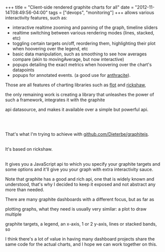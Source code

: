 +++
title = "Client-side rendered graphite charts for all"
date = "2012-11-14T08:49:56-04:00"
tags = ["devops", "monitoring"]
+++
allows various interactivity features, such as:

<!--more-->

<ul>

<li>interactive realtime zooming and panning of the graph, timeline sliders</li>

<li>realtime switching between various rendering modes (lines, stacked, etc)</li>

<li>toggling certain targets on/off, reordering them, highlighting their plot when hoovering over the legend, etc</li>

<li>basic data manipulation, such as smoothing to see how averages compare (akin to movingAverage, but now interactive)

<li>popups detailing the exact metrics when hoovering over the chart's datapoints</li>

<li>popups for annotated events. (a good use for <a href="/anthracite-event-database-enrich-monitoring-dashboards-visual-numerical-analysis-events-business-impact.html">anthracite</a>).

</ul>

<p>Those are all features of charting libraries such as <a href="http://www.flotcharts.org/">flot</a> and <a href="http://code.shutterstock.com/rickshaw/">rickshaw</a>,

the only remaining work is creating a library that unleashes the power of such a framework, integrates it with the graphite

api datasource, and makes it available over a simple but powerful api.

<br/>

<br/>That's what I'm trying to achieve with <a href="https://github.com/Dieterbe/graphitejs">github.com/Dieterbe/graphitejs</a>.

<br/>It's based on rickshaw.

<br/>It gives you a JavaScript api to which you specify your graphite targets and some options and it'll give you your graph with extra interactivity sauce.

Note that graphite has a good and rich api, one that is widely known and understood, that's why I decided to keep it exposed and not abstract any more than needed.

</p>

<p>There are many graphite dashboards with a different focus, but as far as

plotting graphs, what they need is usually very similar: a plot to draw multiple

graphite targets, a legend, an x-axis, 1 or 2 y-axis, lines or stacked bands, so

I think there's a lot of value in having many dashboard projects share the same code for the actual charts, and I hope we can work together on this.
